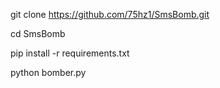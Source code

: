 
git clone https://github.com/75hz1/SmsBomb.git  


cd SmsBomb


pip install -r requirements.txt


python bomber.py


